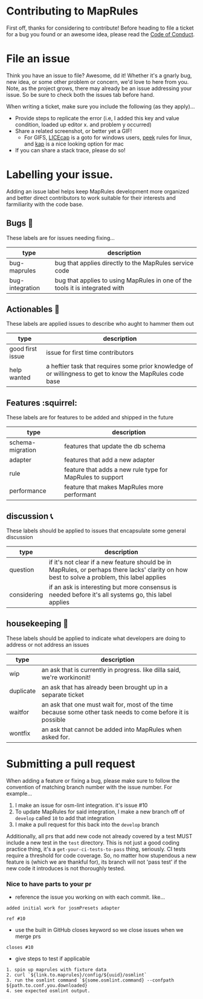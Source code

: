 # Contributing to MapRules

First off, thanks for considering to contribute! Before heading to file a ticket for a bug you found or an awesome idea, please read the [Code of Conduct](https://github.com/radiant-maxar/maprules/blob/master/CODE_OF_CONDUCT.md).

# File an issue

Think you have an issue to file? Awesome, dd it! Whether it's a gnarly bug, new idea, or some other problem or concern, we'd love to here from you. 
Note, as the project grows, there may already be an issue addressing your issue. So be sure to check both the issues tab before hand.

When writing a ticket, make sure you include the following (as they apply)...

- Provide steps to replicate the error (i.e, I added this key and value condition, loaded up editor x. and problem y occurred)
- Share a related screenshot, or better yet a GIF! 
    - For GIFS, [LICEcap](https://www.cockos.com/licecap/) is a goto for windows users, [peek](https://github.com/phw/peek) rules for linux, and [kap](https://getkap.co/) is a nice looking option for mac
- If you can share a stack trace, please do so!

# Labelling your issue.

Adding an issue label helps keep MapRules development more organized and better direct contributors to work suitable for their interests and farmiliarity with the code base.


## Bugs :bug:

These labels are for issues needing fixing...

| type            | description                                                                  |
|-----------------|------------------------------------------------------------------------------|
| bug-maprules    | bug that applies directly to the MapRules service code                       |
| bug-integration | bug that applies to using MapRules in one of the tools it is integrated with |

## Actionables :hammer:

These labels are applied issues to describe who aught to hammer them out

| type             | description                                                                                               |
|------------------|-----------------------------------------------------------------------------------------------------------|
| good first issue | issue for first time contributors                                                                         |
| help wanted      | a heftier task that requires some prior knowledge of or willingness to get to know the MapRules code base |

## Features :squirrel:

These labels are for features to be added and shipped in the future

| type             | description                                               |
|------------------|-----------------------------------------------------------|
| schema-migration | features that update the db schema                        |
| adapter          | features that add a new adapter                           |
| rule             | feature that adds a new rule type for MapRules to support |
| performance      | feature that makes MapRules more performant               |

## discussion :telephone_receiver:

These labels should be applied to issues that encapsulate some general discussion

| type        | description                                                                                                                                  |
|-------------|----------------------------------------------------------------------------------------------------------------------------------------------|
| question    | if it's not clear if a new feature should be in MapRules, or perhaps there lacks' clarity on how best to solve a problem, this label applies |
| considering | if an ask is interesting but more consensus is needed before it's all systems go, this label applies                                         |

## housekeeping :house_with_garden:

These labels should be applied to indicate what developers are doing to address or not address an issues

| type      | description                                                                                                 |
|-----------|-------------------------------------------------------------------------------------------------------------|
| wip       | an ask that is currently in progress. like dilla said, we're workinonit!                                    |
| duplicate | an ask that has already been brought up in a separate ticket                                                |
| waitfor   | an ask that one must wait for, most of the time because some other task needs to come before it is possible |
| wontfix   | an ask that cannot be added into MapRules when asked for.                                                   |

# Submitting a pull request

When adding a feature or fixing a bug, please make sure to follow the convention of matching branch number with the issue number.
For example...

1. I make an issue for osm-lint integration. it's issue #10
2. To update MapRules for said integration, I make a new branch off of `develop` called `10` to add that integration
3. I make a pull request for this back into the `develop` branch

Additionally, all prs that add new code not already covered by a test MUST include a new test in the `test` directory.
This is not just a good coding practice thing, it's a `get-your-ci-tests-to-pass` thing, seriously. CI tests require a threshold for code coverage. 
So, no matter how stupendous a new feature is (which we are thankful for), its branch will not 'pass test' if the new code it introduces is not thoroughly tested.

### Nice to have parts to your pr

- reference the issue you working on with each commit. like...

```
added initial work for josmPresets adapter

ref #10
```

- use the built in GitHub closes keyword so we close issues when we merge prs

```
closes #10
```

- give steps to test if applicable

```
1. spin up maprules with fixture data
2. curl `${link.to.maprules}/config/${uuid}/osmlint`
3. run the osmlint command `${some.osmlint.command} --confpath ${path.to.conf.you.downloaded}
4. see expected osmlint output.
```